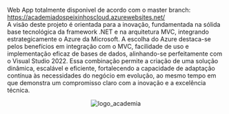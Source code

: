 Web App totalmente disponivel de acordo com o master branch: https://academiadospeixinhoscloud.azurewebsites.net/
<br>
A visão deste projeto é orientada para a inovação, fundamentada na sólida base
tecnológica da framework .NET e na arquitetura MVC, integrando
estrategicamente o Azure da Microsoft. A escolha do Azure destaca-se pelos
benefícios em integração com o MVC, facilidade de uso e implementação eficaz
de bases de dados, alinhando-se perfeitamente com o Visual Studio 2022. Essa
combinação permite a criação de uma solução dinâmica, escalável e eficiente,
fortalecendo a capacidade de adaptação contínua às necessidades do negócio
em evolução, ao mesmo tempo em que demonstra um compromisso claro com
a inovação e a excelência técnica. <br>

<div align="center">
  <img src="https://github.com/PeixinhosCode/academiadospeixinhosNET/assets/161529576/69801e6d-b110-4049-9983-0e8d35ddd43b" alt="logo_academia">
</div>
